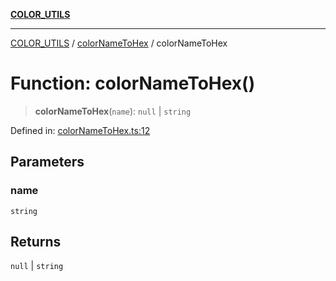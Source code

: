 [**COLOR_UTILS**](../../README.md)

***

[COLOR_UTILS](../../README.md) / [colorNameToHex](../README.md) / colorNameToHex

# Function: colorNameToHex()

> **colorNameToHex**(`name`): `null` \| `string`

Defined in: [colorNameToHex.ts:12](https://github.com/dailker/everyutil/blob/9ec04d41a381dab61073bf86e9abc70eaf55066d/src/color/colorNameToHex.ts#L12)

## Parameters

### name

`string`

## Returns

`null` \| `string`

